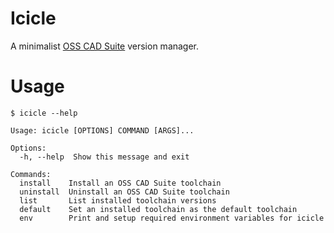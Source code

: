 # Icicle
A minimalist [OSS CAD Suite](https://github.com/YosysHQ/oss-cad-suite-build) version manager.

# Usage

```shell
$ icicle --help

Usage: icicle [OPTIONS] COMMAND [ARGS]...

Options:
  -h, --help  Show this message and exit

Commands:
  install    Install an OSS CAD Suite toolchain
  uninstall  Uninstall an OSS CAD Suite toolchain
  list       List installed toolchain versions
  default    Set an installed toolchain as the default toolchain
  env        Print and setup required environment variables for icicle

```
